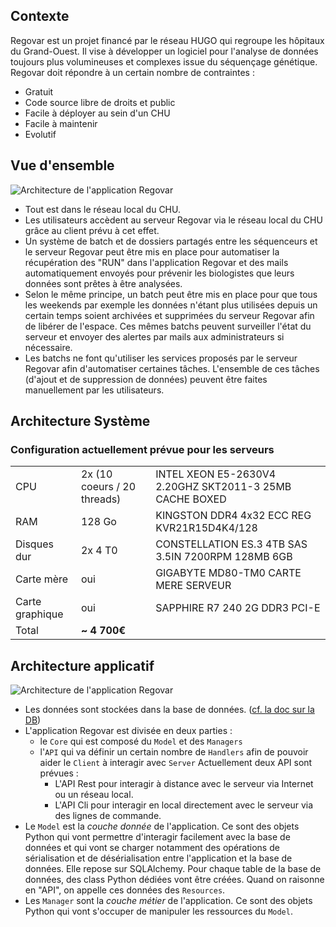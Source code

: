 ## Contexte
Regovar est un projet financé par le réseau HUGO qui regroupe les hôpitaux du Grand-Ouest. Il vise à développer un logiciel pour l'analyse de données toujours plus volumineuses et complexes issue du séquençage génétique. Regovar doit répondre à un certain nombre de contraintes :

 * Gratuit
 * Code source libre de droits et public
 * Facile à déployer au sein d'un CHU
 * Facile à maintenir
 * Evolutif



## Vue d'ensemble
![Architecture de l'application Regovar](https://raw.githubusercontent.com/REGOVAR/Regovar/master/docs/assets/img/archi_system.png)

 * Tout est dans le réseau local du CHU.
 * Les utilisateurs accèdent au serveur Regovar via le réseau local du CHU grâce au client prévu à cet effet.
 * Un système de batch et de dossiers partagés entre les séquenceurs et le serveur Regovar peut être mis en place pour automatiser la récupération des "RUN" dans l'application Regovar et des mails automatiquement envoyés pour prévenir les biologistes que leurs données sont prêtes à être analysées.
 * Selon le même principe, un batch peut être mis en place pour que tous les weekends par exemple les données n'étant plus utilisées depuis un certain temps soient archivées et supprimées du serveur Regovar afin de libérer de l'espace. Ces mêmes batchs peuvent surveiller l'état du serveur et envoyer des alertes par mails aux administrateurs si nécessaire.
 * Les batchs ne font qu'utiliser les services proposés par le serveur Regovar afin d'automatiser certaines tâches. L'ensemble de ces tâches (d'ajout et de suppression de données) peuvent être faites manuellement par les utilisateurs.


## Architecture Système

### Configuration actuellement prévue pour les serveurs

|   |   |   |
| ------- | ------ | ------- |
| CPU | 2x (10 coeurs / 20 threads) | INTEL XEON E5-2630V4 2.20GHZ SKT2011-3 25MB CACHE BOXED |
| RAM | 128 Go | KINGSTON DDR4 4x32 ECC REG KVR21R15D4K4/128 |
| Disques dur | 2x 4 T0  | CONSTELLATION ES.3 4TB SAS 3.5IN 7200RPM 128MB 6GB |
| Carte mère | oui | GIGABYTE MD80-TM0 CARTE MERE SERVEUR |
| Carte graphique        | oui | SAPPHIRE R7 240 2G DDR3 PCI-E |
| Total |  **~ 4 700€** | |




## Architecture applicatif
![Architecture de l'application Regovar](https://raw.githubusercontent.com/REGOVAR/Regovar/master/docs/assets/img/archi_appli.png)

 * Les données sont stockées dans la base de données. ([cf. la doc sur la DB](database/))
 * L'application Regovar est divisée en deux parties :
    * le `Core` qui est composé du `Model` et des `Managers`
    * l'`API` qui va définir un certain nombre de `Handlers` afin de pouvoir aider le `Client` à interagir avec `Server` Actuellement deux API sont prévues :
        * L'API Rest pour interagir à distance avec le serveur via Internet ou un réseau local.
        * L'API Cli pour interagir en local directement avec le serveur via des lignes de commande.
 * Le `Model` est la *couche donnée* de l'application. Ce sont des objets Python qui vont permettre d'interagir facilement avec la base de données et qui vont se charger notamment des opérations de sérialisation et de désérialisation entre l'application et la base de données. Elle repose sur SQLAlchemy. Pour chaque table de la base de données, des class Python dédiées vont être créées. Quand on raisonne en "API", on appelle ces données des `Resources`.
 * Les `Manager` sont la *couche métier* de l'application. Ce sont des objets Python qui vont s'occuper de manipuler les ressources du `Model`.
